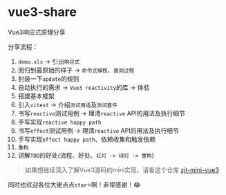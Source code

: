 # vue3-share

Vue3响应式原理分享

分享流程：

1. `demo.xls` -> 引出`响应式`
2. 回归到最原始的样子 -> `命令式编程`、`面向过程`
3. 封装一下`update`的规则
4. 自动执行的需求 -> `Vue3 reactivity`的库 -> 体验
5. 搭建基本框架
6. 引入`vitest` -> 介绍`测试用语`及`测试套件`
7. 书写`reactive`测试用例 -> 理清`reactive` API的用法及执行细节
8. 手写实现`reactive happy path`
9. 书写`effect`测试用例 -> 理清`reactive` API的用法及执行细节
10. 手写实现`effect happy path`、依赖收集和触发依赖
11. `重构`
12. 讲解`TDD`的好处(流程、好处、`红灯 -> 绿灯 -> 重构`)

> 如果想继续深入了解Vue3源码的mini实现，请看这个仓库 [zjt-mini-vue3](https://github.com/iamzjt-front-end/zjt-mini-vue3)

同时也欢迎各位大佬点点`star`⭐啊！非常感谢！😂
